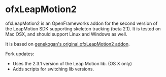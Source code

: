 # ofxLeapMotion2

ofxLeapMotion2 is an OpenFrameworks addon for the second version of the LeapMotion SDK supporting skeleton tracking (beta 2.1). It is tested on Mac OSX, and should support Linux and Windows as well.

It is based on [genekogan's original ofxLeapMotion2 addon](https://github.com/genekogan/ofxLeapMotion2).

Fork updates:

- Uses the 2.3.1 version of the Leap Motion lib. (OS X only)
- Adds scripts for switching lib versions.
